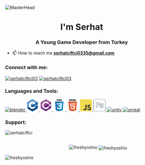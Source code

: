 ![MasterHead](https://wallpapercave.com/wp/wp5983218.jpg)

<h1 align="center">I'm Serhat</h1>
<h3 align="center">A Young Game Developer from Turkey</h3>

- :mailbox: How to reach me **serhatciftci0335@gmail.com**

<h3 align="left">Connect with me:</h3>
<p align="left">
<a href="https://linkedin.com/in/serhatciftci03" target="blank"><img align="center" src="https://raw.githubusercontent.com/rahuldkjain/github-profile-readme-generator/master/src/images/icons/Social/linked-in-alt.svg" alt="serhatciftci03" height="30" width="40" /></a>
<a href="https://instagram.com/serhatciftci03" target="blank"><img align="center" src="https://raw.githubusercontent.com/rahuldkjain/github-profile-readme-generator/master/src/images/icons/Social/instagram.svg" alt="serhatciftci03" height="30" width="40" /></a>
</p>

<h3 align="left">Languages and Tools:</h3>
<p align="left"> <a href="https://www.blender.org/" target="_blank" rel="noreferrer"> <img src="https://download.blender.org/branding/community/blender_community_badge_white.svg" alt="blender" width="40" height="40"/> </a> <a href="https://www.w3schools.com/cpp/" target="_blank" rel="noreferrer"> <img src="https://raw.githubusercontent.com/devicons/devicon/master/icons/cplusplus/cplusplus-original.svg" alt="cplusplus" width="40" height="40"/> </a> <a href="https://www.w3schools.com/cs/" target="_blank" rel="noreferrer"> <img src="https://raw.githubusercontent.com/devicons/devicon/master/icons/csharp/csharp-original.svg" alt="csharp" width="40" height="40"/> </a> <a href="https://www.w3schools.com/css/" target="_blank" rel="noreferrer"> <img src="https://raw.githubusercontent.com/devicons/devicon/master/icons/css3/css3-original-wordmark.svg" alt="css3" width="40" height="40"/> </a> <a href="https://www.w3.org/html/" target="_blank" rel="noreferrer"> <img src="https://raw.githubusercontent.com/devicons/devicon/master/icons/html5/html5-original-wordmark.svg" alt="html5" width="40" height="40"/> </a> <a href="https://developer.mozilla.org/en-US/docs/Web/JavaScript" target="_blank" rel="noreferrer"> <img src="https://raw.githubusercontent.com/devicons/devicon/master/icons/javascript/javascript-original.svg" alt="javascript" width="40" height="40"/> </a> <a href="https://www.photoshop.com/en" target="_blank" rel="noreferrer"> <img src="https://raw.githubusercontent.com/devicons/devicon/master/icons/photoshop/photoshop-line.svg" alt="photoshop" width="40" height="40"/> </a> <a href="https://unity.com/" target="_blank" rel="noreferrer"> <img src="https://www.vectorlogo.zone/logos/unity3d/unity3d-icon.svg" alt="unity" width="40" height="40"/> </a> <a href="https://unrealengine.com/" target="_blank" rel="noreferrer"> <img src="https://raw.githubusercontent.com/kenangundogan/fontisto/036b7eca71aab1bef8e6a0518f7329f13ed62f6b/icons/svg/brand/unreal-engine.svg" alt="unreal" width="40" height="40"/> </a> </p>

<h3 align="left">Support:</h3>
<p><a href="https://www.buymeacoffee.com/serhatciftci"> <img align="left" src="https://cdn.buymeacoffee.com/buttons/v2/default-yellow.png" height="50" width="210" alt="serhatciftci" /></a></p><br><br>

<p><img align="left" src="https://github-readme-stats.vercel.app/api/top-langs?username=freshyoshio&show_icons=true&locale=en&layout=compact" alt="freshyoshio" /></p>

<p>&nbsp;<img align="center" src="https://github-readme-stats.vercel.app/api?username=freshyoshio&show_icons=true&locale=en" alt="freshyoshio" /></p>

<p><img align="center" src="https://github-readme-streak-stats.herokuapp.com/?user=freshyoshio&" alt="freshyoshio" /></p>
